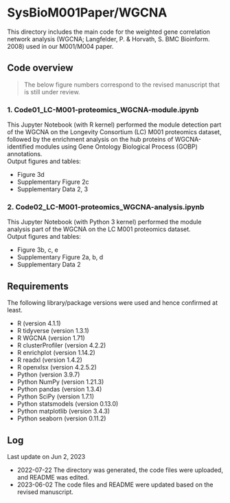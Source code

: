 # SysBioM001Paper/WGCNA
This directory includes the main code for the weighted gene correlation network analysis (WGCNA; Langfelder, P. & Horvath, S. BMC Bioinform. 2008) used in our M001/M004 paper.  

## Code overview  
> The below figure numbers correspond to the revised manuscript that is still under review.  

### 1. Code01_LC-M001-proteomics_WGCNA-module.ipynb  
This Jupyter Notebook (with R kernel) performed the module detection part of the WGCNA on the Longevity Consortium (LC) M001 proteomics dataset, followed by the enrichment analysis on the hub proteins of WGCNA-identified modules using Gene Ontology Biological Process (GOBP) annotations.  
Output figures and tables:  
- Figure 3d  
- Supplementary Figure 2c  
- Supplementary Data 2, 3  

### 2. Code02_LC-M001-proteomics_WGCNA-analysis.ipynb  
This Jupyter Notebook (with Python 3 kernel) performed the module analysis part of the WGCNA on the LC M001 proteomics dataset.  
Output figures and tables:  
- Figure 3b, c, e  
- Supplementary Figure 2a, b, d  
- Supplementary Data 2  

## Requirements  
The following library/package versions were used and hence confirmed at least.  
* R (version 4.1.1)  
* R tidyverse (version 1.3.1)  
* R WGCNA (version 1.71)  
* R clusterProfiler (version 4.2.2)  
* R enrichplot (version 1.14.2)  
* R readxl (version 1.4.2)  
* R openxlsx (version 4.2.5.2)  
* Python (version 3.9.7)  
* Python NumPy (version 1.21.3)  
* Python pandas (version 1.3.4)  
* Python SciPy (version 1.7.1)  
* Python statsmodels (version 0.13.0)  
* Python matplotlib (version 3.4.3)  
* Python seaborn (version 0.11.2)  

## Log  
Last update on Jun 2, 2023  
* 2022-07-22 The directory was generated, the code files were uploaded, and README was edited.  
* 2023-06-02 The code files and README were updated based on the revised manuscript.  
